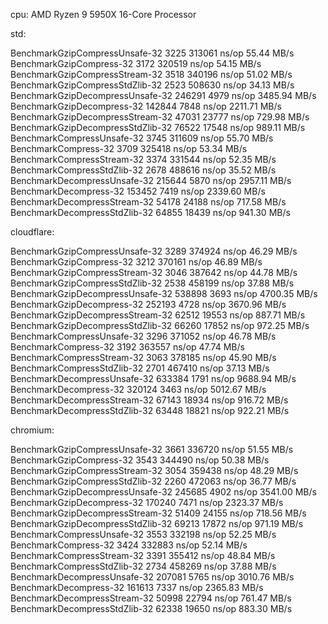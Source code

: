 cpu: AMD Ryzen 9 5950X 16-Core Processor

std:

BenchmarkGzipCompressUnsafe-32              3225            313061 ns/op          55.44 MB/s
BenchmarkGzipCompress-32                    3172            320519 ns/op          54.15 MB/s
BenchmarkGzipCompressStream-32              3518            340196 ns/op          51.02 MB/s
BenchmarkGzipCompressStdZlib-32             2523            508630 ns/op          34.13 MB/s
BenchmarkGzipDecompressUnsafe-32          246291              4979 ns/op        3485.94 MB/s
BenchmarkGzipDecompress-32                142844              7848 ns/op        2211.71 MB/s
BenchmarkGzipDecompressStream-32           47031             23777 ns/op         729.98 MB/s
BenchmarkGzipDecompressStdZlib-32          76522             17548 ns/op         989.11 MB/s
BenchmarkCompressUnsafe-32                  3745            311609 ns/op          55.70 MB/s
BenchmarkCompress-32                        3709            325418 ns/op          53.34 MB/s
BenchmarkCompressStream-32                  3374            331544 ns/op          52.35 MB/s
BenchmarkCompressStdZlib-32                 2678            488616 ns/op          35.52 MB/s
BenchmarkDecompressUnsafe-32              215644              5870 ns/op        2957.11 MB/s
BenchmarkDecompress-32                    153452              7419 ns/op        2339.60 MB/s
BenchmarkDecompressStream-32               54178             24188 ns/op         717.58 MB/s
BenchmarkDecompressStdZlib-32              64855             18439 ns/op         941.30 MB/s

cloudflare:

BenchmarkGzipCompressUnsafe-32              3289            374924 ns/op          46.29 MB/s
BenchmarkGzipCompress-32                    3212            370161 ns/op          46.89 MB/s
BenchmarkGzipCompressStream-32              3046            387642 ns/op          44.78 MB/s
BenchmarkGzipCompressStdZlib-32             2538            458199 ns/op          37.88 MB/s
BenchmarkGzipDecompressUnsafe-32          538898              3693 ns/op        4700.35 MB/s
BenchmarkGzipDecompress-32                252193              4728 ns/op        3670.96 MB/s
BenchmarkGzipDecompressStream-32           62512             19553 ns/op         887.71 MB/s
BenchmarkGzipDecompressStdZlib-32          66260             17852 ns/op         972.25 MB/s
BenchmarkCompressUnsafe-32                  3296            371052 ns/op          46.78 MB/s
BenchmarkCompress-32                        3192            363557 ns/op          47.74 MB/s
BenchmarkCompressStream-32                  3063            378185 ns/op          45.90 MB/s
BenchmarkCompressStdZlib-32                 2701            467410 ns/op          37.13 MB/s
BenchmarkDecompressUnsafe-32              633384              1791 ns/op        9688.94 MB/s
BenchmarkDecompress-32                    320124              3463 ns/op        5012.67 MB/s
BenchmarkDecompressStream-32               67143             18934 ns/op         916.72 MB/s
BenchmarkDecompressStdZlib-32              63448             18821 ns/op         922.21 MB/s

chromium:

BenchmarkGzipCompressUnsafe-32              3661            336720 ns/op          51.55 MB/s
BenchmarkGzipCompress-32                    3543            344490 ns/op          50.38 MB/s
BenchmarkGzipCompressStream-32              3054            359438 ns/op          48.29 MB/s
BenchmarkGzipCompressStdZlib-32             2260            472063 ns/op          36.77 MB/s
BenchmarkGzipDecompressUnsafe-32          245685              4902 ns/op        3541.00 MB/s
BenchmarkGzipDecompress-32                170240              7471 ns/op        2323.37 MB/s
BenchmarkGzipDecompressStream-32           51409             24155 ns/op         718.56 MB/s
BenchmarkGzipDecompressStdZlib-32          69213             17872 ns/op         971.19 MB/s
BenchmarkCompressUnsafe-32                  3553            332198 ns/op          52.25 MB/s
BenchmarkCompress-32                        3424            332883 ns/op          52.14 MB/s
BenchmarkCompressStream-32                  3391            355412 ns/op          48.84 MB/s
BenchmarkCompressStdZlib-32                 2734            458269 ns/op          37.88 MB/s
BenchmarkDecompressUnsafe-32              207081              5765 ns/op        3010.76 MB/s
BenchmarkDecompress-32                    161613              7337 ns/op        2365.83 MB/s
BenchmarkDecompressStream-32               50998             22794 ns/op         761.47 MB/s
BenchmarkDecompressStdZlib-32              62338             19650 ns/op         883.30 MB/s